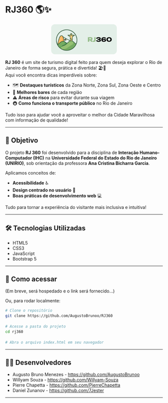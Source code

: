 # RJ360 🌎✨

<p align="center">
    <img src="./assets/logos/logo-full.png" alt="Rio de Janeiro" width="210" height="96" style="border-radius: 12px;"/>
</p>

**RJ 360** é um site de turismo digital feito para quem deseja explorar o Rio de Janeiro de forma segura, prática e divertida! 🏖️🚋  
Aqui você encontra dicas imperdíveis sobre:

- 🗺️ **Destaques turísticos** da Zona Norte, Zona Sul, Zona Oeste e Centro
- 🍻 **Melhores bares** de cada região
- ⚠️ **Áreas de risco** para evitar durante sua viagem
- 🚇 **Como funciona o transporte público** no Rio de Janeiro

Tudo isso para ajudar você a aproveitar o melhor da Cidade Maravilhosa com informação de qualidade!

---

## 🎯 Objetivo

O projeto **RJ 360** foi desenvolvido para a disciplina de **Interação Humano-Computador (IHC)** na **Universidade Federal do Estado do Rio de Janeiro (UNIRIO)**, sob orientação da professora **Ana Cristina Bicharra Garcia**.

Aplicamos conceitos de:

- **Acessibilidade** ♿
- **Design centrado no usuário** 🎨
- **Boas práticas de desenvolvimento web** 💻

Tudo para tornar a experiência do visitante mais inclusiva e intuitiva!

---

## 🛠️ Tecnologias Utilizadas

- HTML5
- CSS3
- JavaScript
- Bootstrap 5

---

## 🚀 Como acessar

(Em breve, será hospedado e o link será fornecido...)

Ou, para rodar localmente:

```bash
# Clone o repositório
git clone https://github.com/AugustoBrunoo/RJ360

# Acesse a pasta do projeto
cd rj360

# Abra o arquivo index.html em seu navegador
```

---

## 🥷🏽 Desenvolvedores

- Augusto Bruno Menezes - https://github.com/AugustoBrunoo
- Willyam Souza - https://github.com/Willyam-Souza 
- Pierre Chapetta - https://github.com/PierreChapetta
- Daniel Zunanov - https://github.com/7Jester 

---
